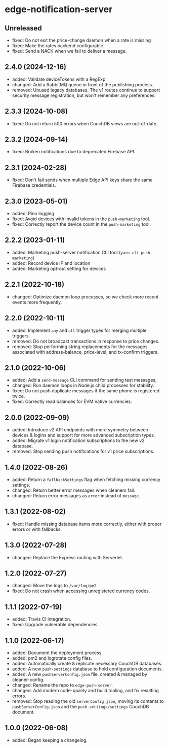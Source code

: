 # edge-notification-server

## Unreleased

- fixed: Do not exit the price-change daemon when a rate is missing
- fixed: Make the rates backend configurable.
- fixed: Send a NACK when we fail to deliver a message.

## 2.4.0 (2024-12-16)

- added: Validate deviceTokens with a RegExp.
- changed: Add a RabbitMQ queue in front of the publishing process.
- removed: Unused legacy databases. The v1 routes continue to support security message registration, but won't remember any preferences.

## 2.3.3 (2024-10-08)

- fixed: Do not return 500 errors when CouchDB views are out-of-date.

## 2.3.2 (2024-09-14)

- fixed: Broken notifications due to deprecated Firebase API.

## 2.3.1 (2024-02-28)

- fixed: Don't fail sends when multiple Edge API keys share the same Firebase credentials.

## 2.3.0 (2023-05-01)

- added: Pino logging
- fixed: Avoid devices with invalid tokens in the `push-marketing` tool.
- fixed: Correctly report the device count in the `push-marketing` tool.

## 2.2.2 (2023-01-11)

- added: Marketing push-server notification CLI tool (`yarn cli push-marketing`)
- added: Record device IP and location
- added: Marketing opt-out setting for devices

## 2.2.1 (2022-10-18)

- changed: Optimize daemon loop processes, so we check more recent events more frequently.

## 2.2.0 (2022-10-11)

- added: Implement `any` and `all` trigger types for merging multiple triggers.
- removed: Do not broadcast transactions in response to price changes.
- removed: Stop performing string replacements for the messages associated with address-balance, price-level, and tx-confirm triggers.

## 2.1.0 (2022-10-06)

- added: Add a `send-message` CLI command for sending test messages,
- changed: Run daemon loops in Node.js child processes for stability.
- fixed: Do not push duplicate messages if the same phone is registered twice.
- fixed: Correctly read balances for EVM native currencies.

## 2.0.0 (2022-09-09)

- added: Introduce v2 API endpoints with more symmetry between devices & logins and support for more advanced subscription types.
- added: Migrate v1 login notification subscriptions to the new v2 database.
- removed: Stop sending push notifications for v1 price subscriptions.

## 1.4.0 (2022-08-26)

- added: Return a `fallbackSettings` flag when fetching missing currency settings.
- changed: Return better error messages when cleaners fail.
- changed: Return error messages as `error` instead of `message`.

## 1.3.1 (2022-08-02)

- fixed: Handle missing database items more correctly, either with proper errors or with fallbacks.

## 1.3.0 (2022-07-28)

- changed: Replace the Express routing with Serverlet.

## 1.2.0 (2022-07-27)

- changed: Move the logs to `/var/log/pm2`.
- fixed: Do not crash when accessing unregistered currency codes.

## 1.1.1 (2022-07-19)

- added: Travis CI integration.
- fixed: Upgrade vulnerable dependencies.

## 1.1.0 (2022-06-17)

- added: Document the deployment process.
- added: pm2 and logrotate config files.
- added: Automatically create & replicate necessary CouchDB databases.
- added: A new `push-settings` database to hold configuration documents.
- added: A new `pushServerConfig.json` file, created & managed by cleaner-config.
- changed: Rename the repo to `edge-push-server`.
- changed: Add modern code-quality and build tooling, and fix resulting errors.
- removed: Stop reading the old `serverConfig.json`, moving its contents to `pushServerConfig.json` and the `push-settings/settings` CouchDB document.

## 1.0.0 (2022-06-08)

- added: Began keeping a changelog.
